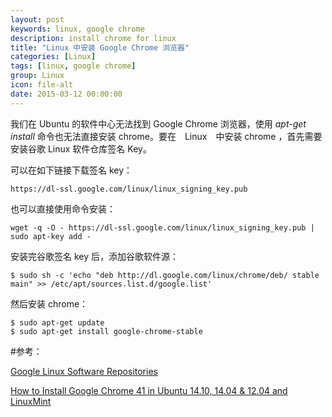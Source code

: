 ```yaml
---
layout: post
keywords: linux, google chrome
description: install chrome for linux
title: "Linux 中安装 Google Chrome 浏览器"
categories: [Linux]
tags: [linux, google chrome]
group: Linux
icon: file-alt
date: 2015-03-12 00:00:00
---
```


我们在 Ubuntu 的软件中心无法找到 Google Chrome 浏览器，使用 *apt-get  install* 命令也无法直接安装 chrome。要在　Linux　中安装 chrome ，首先需要安装谷歌 Linux 软件仓库签名 Key。

可以在如下链接下载签名 key：

    https://dl-ssl.google.com/linux/linux_signing_key.pub

<!--excerpt-->

也可以直接使用命令安装：

    wget -q -O - https://dl-ssl.google.com/linux/linux_signing_key.pub | sudo apt-key add -

安装完谷歌签名 key 后，添加谷歌软件源：

    $ sudo sh -c 'echo "deb http://dl.google.com/linux/chrome/deb/ stable main" >> /etc/apt/sources.list.d/google.list'

然后安装 chrome：

    $ sudo apt-get update
    $ sudo apt-get install google-chrome-stable

#参考：

[Google Linux Software Repositories](https://www.google.com/linuxrepositories/ "Google Linux Software Repositories")

[How to Install Google Chrome 41 in Ubuntu 14.10, 14.04 & 12.04 and LinuxMint](http://tecadmin.net/install-google-chrome-in-ubuntu/ "How to Install Google Chrome 41 in Ubuntu 14.10, 14.04 & 12.04 and LinuxMint")
